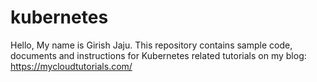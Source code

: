 # kubernetes
Hello, My name is Girish Jaju. This repository contains sample code, documents and instructions for Kubernetes related tutorials on my blog:
https://mycloudtutorials.com/

